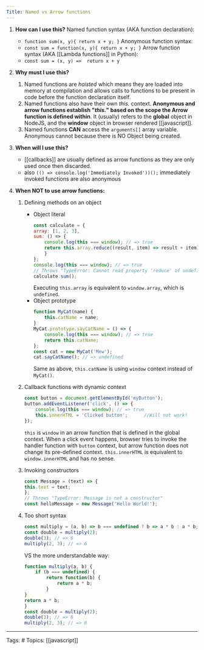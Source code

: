 ```yaml
---
Title: Named vs Arrow functions
---
```


1. **How can I use this?**
Named function syntax (AKA function declaration):
	-	`function sum(x, y){ return x + y; }`
	Anonymous function syntax:
	-	`const sum = function(x, y){ return x + y; }`
	Arrow function syntax (AKA [[Lambda functions]] in Python):
	-	`const sum = (x, y) =>  return x + y`

2. **Why must I use this?**
	1. Named functions are *hoisted* which means they are loaded into memory at compilation and allows calls to functions to be present in code before the function declaration itself.
	2. Named functions also have their own *this.* context. **Anonymous and arrow functions establish "*this.*" based on the scope the Arrow function is defined within**. It (usually) refers to the __global__ object in NodeJS, and the __window__ object in browser rendered [[javascript]].
	3. Named functions **CAN** access the `arguments[]` array variable. Anonymous cannot because there is NO Object being created.

3. **When will I use this?**
	-	[[callbacks]] are usually defined as arrow functions as they are only used once then discarded. 
	-	also `(() => console.log('Immediately Invoked'))();` immediately invoked functions are also anonymous
	
4. **When NOT to use arrow functions:**	
	1. Defining methods on an object
		- Object literal
			```js
			const calculate = {
			array: [1, 2, 3],
			sum: () => {
				console.log(this === window); // => true
				return this.array.reduce((result, item) => result + item);
				}
			};
			console.log(this === window); // => true
			// Throws "TypeError: Cannot read property 'reduce' of undefined"
			calculate.sum();
			```
			Executing `this.array` is equivalent to `window.array`, which is `undefined`.
		- Object prototype
			```js
			function MyCat(name) {
				this.catName = name;
			}
			MyCat.prototype.sayCatName = () => {
				console.log(this === window); // => true
				return this.catName;
			};
			const cat = new MyCat('Mew');
			cat.sayCatName(); // => undefined
			```
			Same as above, `this.catName` is using `window` context instead of `MyCat()`.
			
	2. Callback functions with dynamic context
		```js
		const button = document.getElementById('myButton');
		button.addEventListener('click', () => {
			console.log(this === window); // => true
			this.innerHTML = 'Clicked button';		//Will not work!
		});
		```
		`this` is `window` in an arrow function that is defined in the global context. When a click event happens, browser tries to invoke the handler function with `button` context, but arrow function does not change its pre-defined context.  `this.innerHTML` is equivalent to `window.innerHTML` and has no sense.
		
	3. Invoking constructors
		```js
		const Message = (text) => {
		this.text = text;
		};
		// Throws "TypeError: Message is not a constructor"
		const helloMessage = new Message('Hello World!');
		```
	4. Too short syntax
		```js
		const multiply = (a, b) => b === undefined ? b => a * b : a * b;
		const double = multiply(2);
		double(3); // => 6
		multiply(2, 3); // => 6
		```	

		VS the more understandable way: 
		
		```js
		function multiply(a, b) {
			if (b === undefined) {
				return function(b) {
					return a * b;
				}
		}
		return a * b;
		}
		const double = multiply(2);
		double(3); // => 6
		multiply(2, 3); // => 6
		```

---

Tags: #
Topics: [[javascript]]

